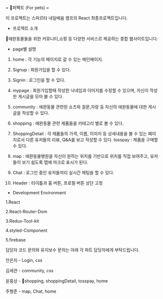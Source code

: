 = 퍼펙트 (For pets) = 

이 프로젝트는 스파르타 내일배움 캠프의 React 최종프로젝트입니다.

- 프로젝트 소개
  
애완동물들을 위한 커뮤니티,쇼핑 등 다양한 서비스르 제공하는 종합 웹사이트입니다.

- page별 설명
  
1. home : 각 기능의 페이지로 갈 수 있는 메인페이지.

2. Signup : 회원가입을 할 수 있다.

3. Signin : 로그인을 할 수 있다.

4. mypage : 회원가입할때 작성한 닉네임과 이미지를 수정할 수 있으며, 자신이 작성한 게시글을 모아 불 수 있다.

5. community : 애완동물 관련된 쇼츠와 질문,자랑 등 자신의 애완동물에 대한 게시글을 작성할 수 있다.

6. shopping : 애완동물 관련 제품들을 카테고리 별로 볼 수 있다.

7. ShoppingDetail : 각 제품들의 가격, 이름, 이미지 등 상세내용을 볼 수 있는 페이지로서 다른 유저들의 리뷰, Q&A를 보고 작성할 수 있다.
   tosspay : 제품을 구매할 수 있다.

8. map : 애완동물병원을 자신이 원하는 위치를 기반으로 위치를 직접 보여주고, 유저들이 보기 쉽도록 맵에 마크로 표시가 된다.

9. Chat : 로그인 중인 유저들끼리 실시간 채팅을 할 수 있다.

10. Header : 타이틀과 홈 버튼, 프로필 버튼 상단 고정


- Development Environment
  
1.React

2.React-Router-Dom

3.Redux-Tool-kit

4.styled-Component

5.firebase

담당자
코드 문의와 유지보수 문의는 아래 각 파트 담당자에게 부탁드립니다.

안은지 - Login, css

김세관 - community, css

윤홍상 - shopping, shoppingDetail, tosspay, home

주형준 - map, Chat, home
